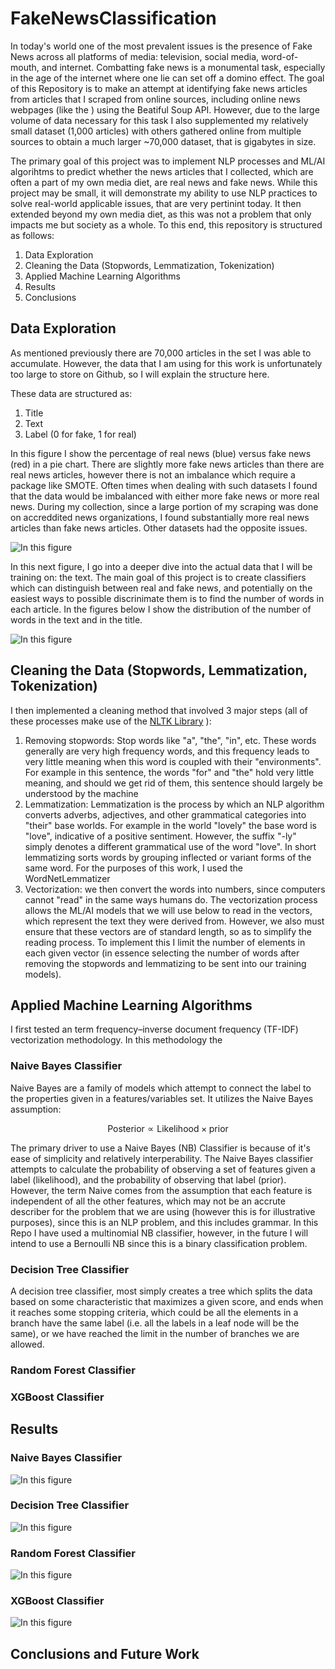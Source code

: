 # FakeNewsClassification


In today's world one of the most prevalent issues is the presence of Fake News across all platforms of media: television, social media, word-of-mouth, and internet.  Combatting fake news is a monumental task, especially in the age of the internet where one lie can set off a domino effect.  The goal of this Repository is to make an attempt at identifying fake news articles from articles that I scraped from online sources, including online news webpages (like the ) using the Beatiful Soup API.  However, due to the large volume of data necessary for this task I also supplemented my relatively small dataset (1,000 articles) with others gathered online from multiple sources to obtain a much larger ~70,000 dataset, that is gigabytes in size.  

The primary goal of this project was to implement NLP processes and ML/AI algorihtms to predict whether the news articles that I collected, which are often a part of my own media diet, are real news and fake news.  While this project may be small, it will demonstrate my ability to use NLP practices to solve real-world applicable issues, that are very pertinint today.  It then extended beyond my own media diet, as this was not a problem that only impacts me but society as a whole.  To this end, this repository is structured as follows: 

1. Data Exploration
2. Cleaning the Data (Stopwords, Lemmatization, Tokenization) 
3. Applied Machine Learning Algorithms
4. Results
5. Conclusions


## Data Exploration ##

As mentioned previously there are 70,000 articles in the set I was able to accumulate.  However, the data that I am using for this work is unfortunately too large to store on Github, so I will explain the structure here.  

These data are structured as: 
  1. Title
  2. Text
  3. Label (0 for fake, 1 for real) 


In this figure I show the percentage of real news (blue) versus fake news (red) in a pie chart.  There are slightly more fake news articles than there are real news articles, however there is not an imbalance which require a package like SMOTE.  Often times when dealing with such datasets I found that the data would be imbalanced with either more fake news or more real news.  During my collection, since a large portion of my scraping was done on accreddited news organizations, I found substantially more real news articles than fake news articles.  Other datasets had the opposite issues.

![In this figure ](DataExploration_Plots/real_vs_fake.png)


In this next figure, I go into a deeper dive into the actual data that I will be training on: the text.  The main goal of this project is to create classifiers which can distinguish between real and fake news, and potentially on the easiest ways to possible discrinimate them is to find the number of words in each article.  In the figures below I show the distribution of the number of words in the text and in the title.  

![In this figure](DataExploration_Plots/length_Of_articles.png)



## Cleaning the Data (Stopwords, Lemmatization, Tokenization) ##

I then implemented a cleaning method that involved 3 major steps (all of these processes make use of the [NLTK Library](https://pythonspot.com/nltk-stop-words) ):
  1. Removing stopwords: Stop words like "a", "the", "in", etc.  These words generally are very high frequency words, and this frequency leads to very little meaning when this word is coupled with their "environments".  For example in this sentence, the words "for" and "the" hold very little meaning, and should we get rid of them, this sentence should largely be understood by the machine
  2. Lemmatization: Lemmatization is the process by which an NLP algorithm converts adverbs, adjectives, and other grammatical categories into "their" base worlds.  For example in the world "lovely" the base word is "love", indicative of a positive sentiment.  However, the suffix "-ly" simply denotes a different grammatical use of the word "love".  In short lemmatizing sorts words by grouping inflected or variant forms of the same word.  For the purposes of this work, I used the WordNetLemmatizer
  3. Vectorization: we then convert the words into numbers, since computers cannot "read" in the same ways humans do.  The vectorization process allows the ML/AI models that we will use below to read in the vectors, which represent the text they were derived from.  However, we also must ensure that these vectors are of standard length, so as to simplify the reading process.  To implement this I limit the number of elements in each given vector (in essence selecting the number of words after removing the stopwords and lemmatizing to be sent into our training models).  
## Applied Machine Learning Algorithms ##
I first tested an term frequency–inverse document frequency (TF-IDF) vectorization methodology.  In this methodology the 

### Naive Bayes Classifier ### 

Naive Bayes are a family of models which attempt to connect the label to the properties given in a features/variables set.  It utilizes the Naive Bayes assumption: 

$$ \mathrm{Posterior} \propto \mathrm{Likelihood} \times \mathrm{prior} $$

The primary driver to use a Naive Bayes (NB) Classifier is because of it's ease of simplicity and relatively interperability.  The Naive Bayes classifier attempts to calculate the probability of observing a set of features given a label (likelihood), and the probability of observing that label (prior).  However, the term Naive comes from the assumption that each feature is independent of all the other features, which may not be an accrute describer for the problem that we are using (however this is for illustrative purposes), since this is an NLP problem, and this includes grammar.  In this Repo I have used a multinomial NB classifier, however, in the future I will intend to use a Bernoulli NB since this is a binary classification problem.  

### Decision Tree Classifier ### 
A decision tree classifier, most simply creates a tree which splits the data based on some characteristic that maximizes a given score, and ends when it reaches some stopping criteria, which could be all the elements in a branch have the same label (i.e. all the labels in a leaf node will be the same), or we have reached the limit in the number of branches we are allowed.  

### Random Forest Classifier ###

### XGBoost Classifier ###

## Results ## 

### Naive Bayes Classifier ### 

![In this figure](ConfusionMatrices/multiNB_confusion.png)

### Decision Tree Classifier ### 


![In this figure](ConfusionMatrices/dct_confusion.png)

### Random Forest Classifier ###
![In this figure](ConfusionMatrices/rfc_confusion.png)

### XGBoost Classifier ###
![In this figure](ConfusionMatrices/rfc_confusion.png)

## Conclusions and Future Work ##
